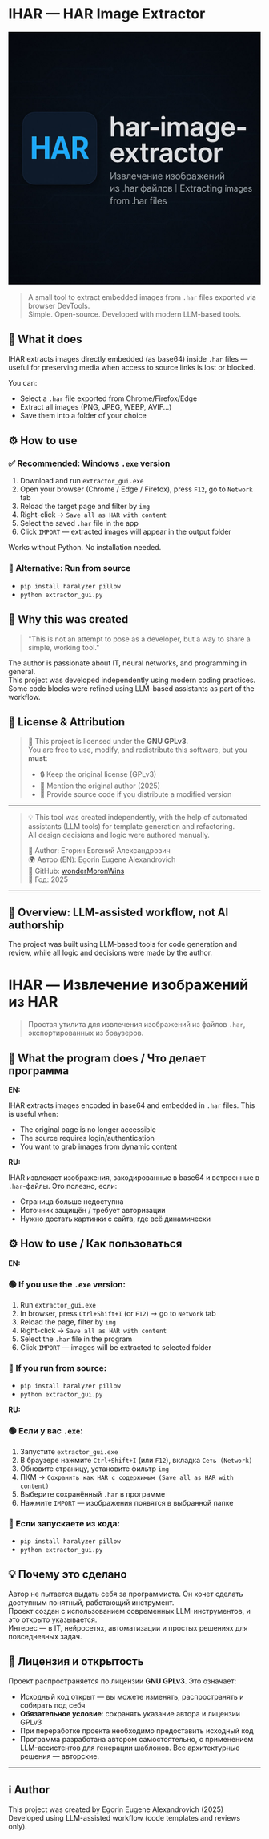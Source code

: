 # IHAR — HAR Image Extractor
![HAR Banner](./assets/har-banner.png)

> A small tool to extract embedded images from `.har` files exported via browser DevTools.  
> Simple. Open-source. Developed with modern LLM-based tools.

## 📌 What it does

IHAR extracts images directly embedded (as base64) inside `.har` files — useful for preserving media when access to source links is lost or blocked.

You can:
- Select a `.har` file exported from Chrome/Firefox/Edge
- Extract all images (PNG, JPEG, WEBP, AVIF...)
- Save them into a folder of your choice

## ⚙ How to use

### ✅ Recommended: Windows `.exe` version
1. Download and run `extractor_gui.exe`
2. Open your browser (Chrome / Edge / Firefox), press `F12`, go to `Network` tab
3. Reload the target page and filter by `img`
4. Right-click → `Save all as HAR with content`
5. Select the saved `.har` file in the app
6. Click `IMPORT` — extracted images will appear in the output folder

Works without Python. No installation needed.

### 🐍 Alternative: Run from source
- `pip install haralyzer pillow`
- `python extractor_gui.py`

## 🤖 Why this was created

> "This is not an attempt to pose as a developer, but a way to share a simple, working tool."

The author is passionate about IT, neural networks, and programming in general.  
This project was developed independently using modern coding practices.  
Some code blocks were refined using LLM-based assistants as part of the workflow.

## 📖 License & Attribution

> 📝 This project is licensed under the **GNU GPLv3**.  
> You are free to use, modify, and redistribute this software, but you **must**:
> 
> - 🔒 Keep the original license (GPLv3)
> - 🙋 Mention the original author (2025)
> - 📂 Provide source code if you distribute a modified version

---
> 💡 This tool was created independently, with the help of automated assistants (LLM tools) for template generation and refactoring.  
> All design decisions and logic were authored manually.
>  
> 🧑 Author: Егорин Евгений Александрович  
> 🌍 Автор (EN): Egorin Eugene Alexandrovich  
> 🔗 GitHub: [wonderMoronWins](https://github.com/wonderMoronWins)  
> 📅 Год: 2025

---

## 📘 Overview: LLM-assisted workflow, not AI authorship
The project was built using LLM-based tools for code generation and review, while all logic and decisions were made by the author.

# IHAR — Извлечение изображений из HAR

> Простая утилита для извлечения изображений из файлов `.har`, экспортированных из браузеров.

## 📌 What the program does / Что делает программа

**EN:**

IHAR extracts images encoded in base64 and embedded in `.har` files. This is useful when:
- The original page is no longer accessible
- The source requires login/authentication
- You want to grab images from dynamic content

**RU:**

IHAR извлекает изображения, закодированные в base64 и встроенные в `.har`-файлы. Это полезно, если:
- Страница больше недоступна
- Источник защищён / требует авторизации
- Нужно достать картинки с сайта, где всё динамически

## ⚙ How to use / Как пользоваться

**EN:**

### 🟢 If you use the `.exe` version:
1. Run `extractor_gui.exe`
2. In browser, press `Ctrl+Shift+I` (or `F12`) → go to `Network` tab
3. Reload the page, filter by `img`
4. Right-click → `Save all as HAR with content`
5. Select the `.har` file in the program
6. Click `IMPORT` — images will be extracted to selected folder

### 🐍 If you run from source:
- `pip install haralyzer pillow`
- `python extractor_gui.py`

**RU:**

### 🟢 Если у вас `.exe`:
1. Запустите `extractor_gui.exe`
2. В браузере нажмите `Ctrl+Shift+I` (или `F12`), вкладка `Сеть (Network)`
3. Обновите страницу, установите фильтр `img`
4. ПКМ → `Сохранить как HAR с содержимым (Save all as HAR with content)`
5. Выберите сохранённый `.har` в программе
6. Нажмите `IMPORT` — изображения появятся в выбранной папке

### 🐍 Если запускаете из кода:
- `pip install haralyzer pillow`
- `python extractor_gui.py`

## 💡 Почему это сделано

Автор не пытается выдать себя за программиста. Он хочет сделать доступным понятный, работающий инструмент.  
Проект создан с использованием современных LLM-инструментов, и это открыто указывается.  
Интерес — в IT, нейросетях, автоматизации и простых решениях для повседневных задач.

## 📖 Лицензия и открытость

Проект распространяется по лицензии **GNU GPLv3**. Это означает:

- Исходный код открыт — вы можете изменять, распространять и собирать под себя
- **Обязательное условие**: сохранять указание автора и лицензии GPLv3
- При переработке проекта необходимо предоставить исходный код
- Программа разработана автором самостоятельно, с применением LLM-ассистентов для генерации шаблонов. Все архитектурные решения — авторские.

---

## ℹ️ Author

This project was created by Egorin Eugene Alexandrovich (2025)  
Developed using LLM-assisted workflow (code templates and reviews only).

